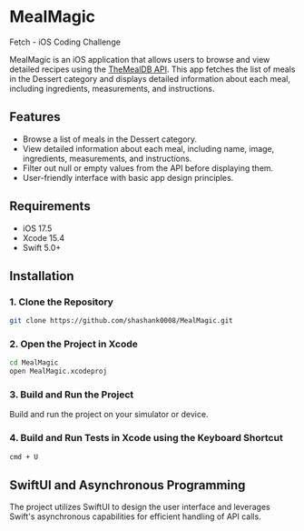 # MealMagic
Fetch - iOS Coding Challenge

MealMagic is an iOS application that allows users to browse and view detailed recipes using the [TheMealDB API](https://themealdb.com/api.php). This app fetches the list of meals in the Dessert category and displays detailed information about each meal, including ingredients, measurements, and instructions.

## Features

- Browse a list of meals in the Dessert category.
- View detailed information about each meal, including name, image, ingredients, measurements, and instructions.
- Filter out null or empty values from the API before displaying them.
- User-friendly interface with basic app design principles.

## Requirements

- iOS 17.5
- Xcode 15.4
- Swift 5.0+

## Installation

### 1. Clone the Repository

```sh
git clone https://github.com/shashank0008/MealMagic.git

```

### 2. Open the Project in Xcode
```sh
cd MealMagic
open MealMagic.xcodeproj
```

### 3. Build and Run the Project
Build and run the project on your simulator or device.

### 4. Build and Run Tests in Xcode using the Keyboard Shortcut
```sh
cmd + U
```
## SwiftUI and Asynchronous Programming
The project utilizes SwiftUI to design the user interface and leverages Swift's asynchronous capabilities for efficient handling of API calls.
